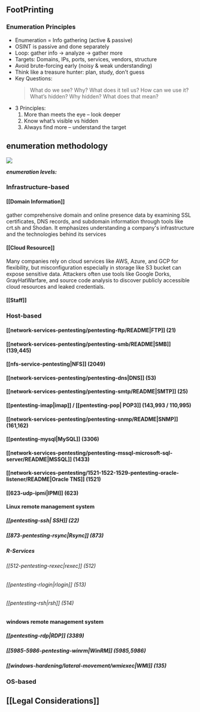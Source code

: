 
## FootPrinting
### Enumeration Principles
- Enumeration = Info gathering (active & passive)
- OSINT is passive and done separately
- Loop: gather info → analyze → gather more
- Targets: Domains, IPs, ports, services, vendors, structure
- Avoid brute-forcing early (noisy & weak understanding)
- Think like a treasure hunter: plan, study, don’t guess
- Key Questions:
  > What do we see? Why? What does it tell us?
  > How can we use it? What’s hidden? Why hidden? What does that mean?
- 3 Principles:
  1. More than meets the eye – look deeper
  2. Know what’s visible vs hidden
  3. Always find more – understand the target

## enumeration methodology 
![](https://academy.hackthebox.com/storage/modules/112/enum-method3.png)

***enumeration levels:***
### Infrastructure-based
#### [[Domain Information]]
gather comprehensive domain and online presence data by examining SSL certificates, DNS records, and subdomain information through tools like crt.sh and Shodan. It emphasizes understanding a company's infrastructure and the technologies behind its services
#### [[Cloud Resource]]
Many companies rely on cloud services like AWS, Azure, and GCP for flexibility, but misconfiguration especially in storage like S3 bucket can expose sensitive data. Attackers often use tools like Google Dorks, GrayHatWarfare, and source code analysis to discover publicly accessible cloud resources and leaked credentials.
#### [[Staff]]
### Host-based
#### [[network-services-pentesting/pentesting-ftp/README|FTP]] (21)
#### [[network-services-pentesting/pentesting-smb/README|SMB]] (139,445)
#### [[nfs-service-pentesting|NFS]] (2049)
#### [[network-services-pentesting/pentesting-dns|DNS]] (53)

#### [[network-services-pentesting/pentesting-smtp/README|SMTP]] (25)
#### [[pentesting-imap|imap]]  /  [[pentesting-pop| POP3]] (143,993 / 110,995)
#### [[network-services-pentesting/pentesting-snmp/README|SNMP]] (161,162)
#### [[pentesting-mysql|MySQL]] (3306)
#### [[network-services-pentesting/pentesting-mssql-microsoft-sql-server/README|MSSQL]] (1433)

#### [[network-services-pentesting/1521-1522-1529-pentesting-oracle-listener/README|Oracle TNS]] (1521)
#### [[623-udp-ipmi|IPMI]] (623)
#### Linux remote management system
##### [[pentesting-ssh| SSH]] (22)
##### [[873-pentesting-rsync|Rsync]] (873)
##### R-Services
###### [[512-pentesting-rexec|rexec]] (512)
###### [[pentesting-rlogin|rlogin]] (513)
###### [[pentesting-rsh|rsh]] (514)
#### windows remote management system
##### [[pentesting-rdp|RDP]] (3389)
##### [[5985-5986-pentesting-winrm|WinRM]] (5985,5986)
##### [[windows-hardening/lateral-movement/wmiexec|WMI]] (135)

### OS-based








## [[Legal Considerations]]

